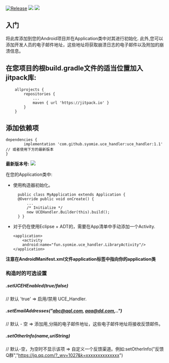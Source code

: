 [![Release](https://jitpack.io/v/syomie/uce_handler.svg)](https://jitpack.io/#syomie/uce_handler) [![](https://jitpack.io/v/syomie/uce_handler/month.svg)](https://jitpack.io/#syomie/uce_handler) [![](https://jitpack.io/v/syomie/uce_handler/week.svg)](https://jitpack.io/#syomie/uce_handler)
## 入门
将此库添加到您的Android项目并在Application类中对其进行初始化. 此外,您可以添加开发人员的电子邮件地址，这些地址将获取崩溃日志的电子邮件以及附加的崩溃信息。
##  在您项目的根build.gradle文件的适当位置加入jitpack库:
```
    allprojects {
        repositories {
            ...
            maven { url 'https://jitpack.io' }
        }
    }
```
## 添加依赖项
    dependencies {
            implementation 'com.github.syomie.uce_handler:uce_handler:1.1' // 或者使用下方的最新版本
    }
**最新版本号:**
[![](https://jitpack.io/v/syomie/uce_handler.svg)](https://jitpack.io/#syomie/uce_handler)

在您的Application类中:
* 使用构造器初始化。
    
        public class MyApplication extends Application {
        @Override public void onCreate() { 
            ...
            /* Initialize */
            new UCEHandler.Builder(this).build();
        } }

* 对于仍在使用Eclipse + ADT的，需要在App清单中手动添加一个Activity. 
    ```
    <application>
        <activity
        android:name="fun.syomie.uce_handler.LibraryActivity"/>
    </application>
    ```
**注意在AndroidManifest.xml文件application标签中指向你的application类**

### 构造时的可选设置
##### .setUCEHEnabled(true/false)
//  默认 'true'
 =>  启用/禁用 UCE_Handler.
##### .setEmailAddresses("abc@qql.com, aaa@dd.com,..")
// 默认 - 空
 =>  添加用,分隔的电子邮件地址，这些电子邮件地址将接收反馈邮件。
##### .setOtherInfo(name,uriString)
// 默认-空，为空时不显示该项
 =>  自定义一个反馈渠道。例如:setOtherInfo("反馈Q群","https://jq.qq.com/?_wv=1027&k=xxxxxxxxxxxxxx")
